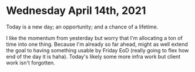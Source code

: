 # Wednesday April 14th, 2021

Today is a new day; an opportunity; and a chance of a lifetime.

I like the momentum from yesterday but worry that I'm allocating a ton of time into one thing. Because I'm already so far ahead, might as well extend the goal to having something usable by Friday EoD (really going to flex how end of the day it is haha).
Today's likely some more infra work but client work isn't forgotten. 
